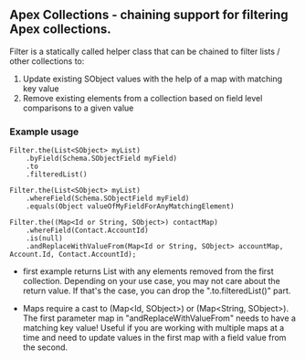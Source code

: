 ## Apex Collections - chaining support for filtering Apex collections.

Filter is a statically called helper class that can be chained to filter lists / other collections to:
1. Update existing SObject values with the help of a map with matching key value
2. Remove existing elements from a collection based on field level comparisons to a given value

### Example usage


    Filter.the(List<SObject> myList)
        .byField(Schema.SObjectField myField)
        .to
        .filteredList()

    Filter.the(List<SObject> myList)
        .whereField(Schema.SObjectField myField)
        .equals(Object valueOfMyFieldForAnyMatchingElement)

    Filter.the((Map<Id or String, SObject>) contactMap)
        .whereField(Contact.AccountId)
        .is(null)
        .andReplaceWithValueFrom(Map<Id or String, SObject> accountMap, Account.Id, Contact.AccountId);

* first example returns List<SObject> with any elements removed from the first collection. Depending on your use case, you may not care about the return value. If that's the case, you can drop the ".to.filteredList()" part.

* Maps require a cast to (Map<Id, SObject>) or (Map<String, SObject>).  The first parameter map in "andReplaceWithValueFrom" needs to have a matching key value!  Useful if you are working with multiple maps at a time and need to update values in the first map with a field value from the second.